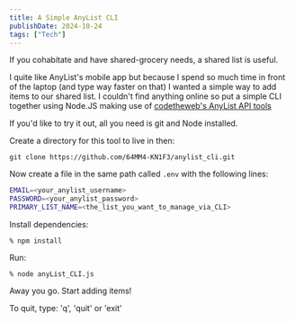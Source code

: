 ```yaml
---
title: A Simple AnyList CLI
publishDate: 2024-10-24
tags: ["Tech"]
---
```


If you cohabitate and have shared-grocery needs, a shared list is useful.

I quite like AnyList's mobile app but because I spend so much time in front of the laptop (and type way faster on that) I wanted a simple way to add items to our shared list. I couldn't find anything online so put a simple CLI together using Node.JS making use of [codetheweb's AnyList API tools](https://github.com/codetheweb/anylist)

If you'd like to try it out, all you need is git and Node installed.

Create a directory for this tool to live in then:
```shell
git clone https://github.com/64MM4-KN1F3/anylist_cli.git
```

Now create a file in the same path called `.env` with the following lines:
```sh
EMAIL=<your_anylist_username>
PASSWORD=<your_anylist_password>
PRIMARY_LIST_NAME=<the_list_you_want_to_manage_via_CLI>
```

Install dependencies: 
```shell
% npm install
```

Run:
```shell
% node anyList_CLI.js
```

Away you go. Start adding items!

To quit, type: 'q', 'quit' or 'exit'
